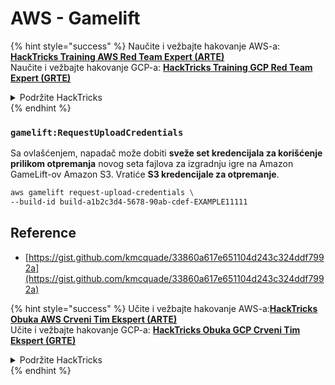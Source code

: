 # AWS - Gamelift

{% hint style="success" %}
Naučite i vežbajte hakovanje AWS-a: <img src="/.gitbook/assets/image.png" alt="" data-size="line">[**HackTricks Training AWS Red Team Expert (ARTE)**](https://training.hacktricks.xyz/courses/arte)<img src="/.gitbook/assets/image.png" alt="" data-size="line">\
Naučite i vežbajte hakovanje GCP-a: <img src="/.gitbook/assets/image (2).png" alt="" data-size="line">[**HackTricks Training GCP Red Team Expert (GRTE)**<img src="/.gitbook/assets/image (2).png" alt="" data-size="line">](https://training.hacktricks.xyz/courses/grte)

<details>

<summary>Podržite HackTricks</summary>

* Proverite [**planove pretplate**](https://github.com/sponsors/carlospolop)!
* **Pridružite se** 💬 [**Discord grupi**](https://discord.gg/hRep4RUj7f) ili [**telegram grupi**](https://t.me/peass) ili nas **pratite** na **Twitteru** 🐦 [**@hacktricks\_live**](https://twitter.com/hacktricks\_live)**.**
* **Podelite hakovanje trikova slanjem PR-ova na** [**HackTricks**](https://github.com/carlospolop/hacktricks) i [**HackTricks Cloud**](https://github.com/carlospolop/hacktricks-cloud) github repozitorijume.

</details>
{% endhint %}

### `gamelift:RequestUploadCredentials`

Sa ovlašćenjem, napadač može dobiti **sveže set kredencijala za korišćenje prilikom otpremanja** novog seta fajlova za izgradnju igre na Amazon GameLift-ov Amazon S3. Vratiće **S3 kredencijale za otpremanje**.
```bash
aws gamelift request-upload-credentials \
--build-id build-a1b2c3d4-5678-90ab-cdef-EXAMPLE11111
```
## Reference

* [https://gist.github.com/kmcquade/33860a617e651104d243c324ddf7992a](https://gist.github.com/kmcquade/33860a617e651104d243c324ddf7992a)

{% hint style="success" %}
Učite i vežbajte hakovanje AWS-a:<img src="/.gitbook/assets/image.png" alt="" data-size="line">[**HackTricks Obuka AWS Crveni Tim Ekspert (ARTE)**](https://training.hacktricks.xyz/courses/arte)<img src="/.gitbook/assets/image.png" alt="" data-size="line">\
Učite i vežbajte hakovanje GCP-a: <img src="/.gitbook/assets/image (2).png" alt="" data-size="line">[**HackTricks Obuka GCP Crveni Tim Ekspert (GRTE)**<img src="/.gitbook/assets/image (2).png" alt="" data-size="line">](https://training.hacktricks.xyz/courses/grte)

<details>

<summary>Podržite HackTricks</summary>

* Proverite [**planove pretplate**](https://github.com/sponsors/carlospolop)!
* **Pridružite se** 💬 [**Discord grupi**](https://discord.gg/hRep4RUj7f) ili [**telegram grupi**](https://t.me/peass) ili **pratite** nas na **Twitteru** 🐦 [**@hacktricks\_live**](https://twitter.com/hacktricks\_live)**.**
* **Podelite hakovanje trikova slanjem PR-ova na** [**HackTricks**](https://github.com/carlospolop/hacktricks) i [**HackTricks Cloud**](https://github.com/carlospolop/hacktricks-cloud) github repozitorijume.

</details>
{% endhint %}

